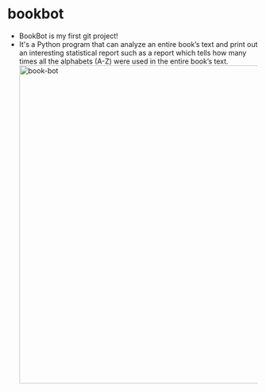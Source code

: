 # bookbot
- BookBot is my first git project!
- It's a Python program that can analyze an entire book’s text and print out an interesting statistical report such as a report which tells how many times all the alphabets (A-Z) were used in the entire book’s text.<img width="640" alt="book-bot" src="https://github.com/aryans98/bookbot/assets/84920015/511fec38-d149-4f69-9986-6a749e71ad09">
